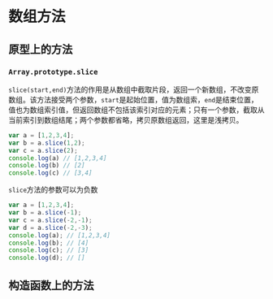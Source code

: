 # 数组方法

## 原型上的方法

### `Array.prototype.slice`

`slice(start,end)`方法的作用是从数组中截取片段，返回一个新数组，不改变原数组。该方法接受两个参数，`start`是起始位置，值为数组索，`end`是结束位置，值也为数组索引值，但返回数组不包括该索引对应的元素；只有一个参数，截取从当前索引到数组结尾；两个参数都省略，拷贝原数组返回，这里是浅拷贝。

```javascript
var a = [1,2,3,4];
var b = a.slice(1,2);
var c = a.slice(2);
console.log(a) // [1,2,3,4]
console.log(b) // [2]
console.log(c) // [3,4]
```

`slice`方法的参数可以为负数

```javascript
var a = [1,2,3,4];
var b = a.slice(-1);
var c = a.slice(-2,-1);
var d = a.slice(-2,-3);
console.log(a); // [1,2,3,4]
console.log(b); // [4]
console.log(c); // [3]
console.log(d); // []
```

## 构造函数上的方法
